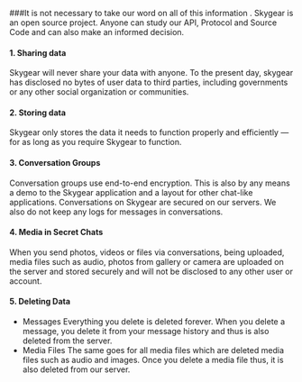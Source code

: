 ###It is not necessary to take our word on all of this information . Skygear is an open source project. Anyone can study our API, Protocol and Source Code and can also make an informed decision.
#### 1. Sharing data
Skygear will never share your data with anyone. To the present day, skygear has disclosed no bytes of user data to third parties, including governments or any other social organization or communities.
#### 2. Storing data
Skygear only stores the data it needs to function properly and efficiently — for as long as you require Skygear to function.
#### 3. Conversation Groups
Conversation groups use end-to-end encryption. This is also by any means a demo to the Skygear application and a layout for other chat-like applications. Conversations on Skygear are secured on our servers. We also do not keep any logs for messages in conversations. 
#### 4. Media in Secret Chats
When you send photos, videos or files via conversations, being uploaded, media files such as audio, photos from gallery or camera are uploaded on the server and stored securely and will not be disclosed to any other user or account. 
#### 5. Deleting Data
* Messages
Everything you delete is deleted forever. 
When you delete a message, you delete it from your message history and thus is also deleted from the server. 
* Media Files 
The same goes for all media files which are deleted media files such as audio and images. Once you delete a media file thus, it is also deleted from our server. 
